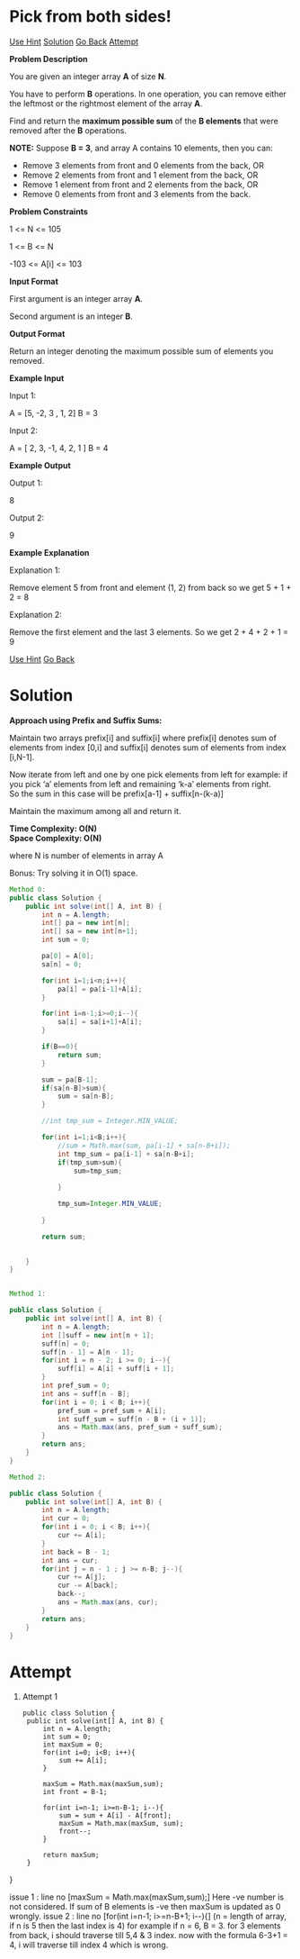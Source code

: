 #  Pick from both sides!

[Use Hint](https://www.scaler.com/academy/mentee-dashboard/class/25455/assignment/problems/9900/hints?navref=cl_pb_nv_tb)
[Solution](#Solution)
[Go Back](https://github.com/sahoog2/Preparation_Notes/blob/main/DSA/Array/2%20Problems.md)
[Attempt](#Attempt)

**Problem Description**  

You are given an integer array  **A**  of size  **N**.

You have to perform  **B**  operations. In one operation, you can remove either the leftmost or the rightmost element of the array  **A**.

Find and return the  **maximum possible sum**  of the  **B elements**  that were removed after the  **B**  operations.

**NOTE:**  Suppose  **B = 3**, and array A contains 10 elements, then you can:

-   Remove 3 elements from front and 0 elements from the back, OR
-   Remove 2 elements from front and 1 element from the back, OR
-   Remove 1 element from front and 2 elements from the back, OR
-   Remove 0 elements from front and 3 elements from the back.

  
  
**Problem Constraints**  

1 <= N <= 105

1 <= B <= N

-103  <= A[i] <= 103

  
  
**Input Format**  

First argument is an integer array  **A**.

Second argument is an integer  **B**.

  
  
**Output Format**  

Return an integer denoting the maximum possible sum of elements you removed.

  
  
**Example Input**  

Input 1:

 A = [5, -2, 3 , 1, 2]
 B = 3

Input 2:

 A = [ 2, 3, -1, 4, 2, 1 ]
 B = 4

  
  
**Example Output**  

Output 1:

 8

Output 2:

 9

  
  
**Example Explanation**  

Explanation 1:

 Remove element 5 from front and element (1, 2) from back so we get 5 + 1 + 2 = 8

Explanation 2:

 Remove the first element and the last 3 elements. So we get 2 + 4 + 2 + 1 = 9
 
[Use Hint](https://www.scaler.com/academy/mentee-dashboard/class/25455/assignment/problems/9900/hints?navref=cl_pb_nv_tb)
[Go Back](https://github.com/sahoog2/Preparation_Notes/blob/main/DSA/Array/2%20Problems.md)
# Solution

**Approach using Prefix and Suffix Sums:**

Maintain two arrays prefix[i] and suffix[i] where prefix[i] denotes sum of elements from index [0,i] and suffix[i] denotes sum of elements from index [i,N-1].

Now iterate from left and one by one pick elements from left for example: if you pick ‘a’ elements from left and remaining ‘k-a’ elements from right.  
So the sum in this case will be prefix[a-1] + suffix[n-(k-a)]

Maintain the maximum among all and return it.

**Time Complexity: O(N)**  
**Space Complexity: O(N)**

where N is number of elements in array A

Bonus: Try solving it in O(1) space.

```java
Method 0:
public class Solution {
    public int solve(int[] A, int B) {
        int n = A.length;
        int[] pa = new int[n];
        int[] sa = new int[n+1];
        int sum = 0;

        pa[0] = A[0];
        sa[n] = 0;

        for(int i=1;i<n;i++){
            pa[i] = pa[i-1]+A[i];
        }

        for(int i=n-1;i>=0;i--){
            sa[i] = sa[i+1]+A[i];
        }

        if(B==0){
            return sum;
        }

        sum = pa[B-1];
        if(sa[n-B]>sum){
            sum = sa[n-B];
        }

        //int tmp_sum = Integer.MIN_VALUE;

        for(int i=1;i<B;i++){
            //sum = Math.max(sum, pa[i-1] + sa[n-B+i]);
            int tmp_sum = pa[i-1] + sa[n-B+i];
            if(tmp_sum>sum){
                sum=tmp_sum;
                
            }

            tmp_sum=Integer.MIN_VALUE;
            
        }

        return sum;

        
    }
}


Method 1:

public class Solution {
    public int solve(int[] A, int B) {
        int n = A.length;
        int []suff = new int[n + 1];
        suff[n] = 0;
        suff[n - 1] = A[n - 1];
        for(int i = n - 2; i >= 0; i--){
            suff[i] = A[i] + suff[i + 1];
        }
        int pref_sum = 0;
        int ans = suff[n - B];
        for(int i = 0; i < B; i++){
            pref_sum = pref_sum + A[i];
            int suff_sum = suff[n - B + (i + 1)];
            ans = Math.max(ans, pref_sum + suff_sum);
        }
        return ans;
    }
}

Method 2:

public class Solution {
    public int solve(int[] A, int B) {
        int n = A.length;
        int cur = 0;
        for(int i = 0; i < B; i++){
            cur += A[i];
        }
        int back = B - 1; 
        int ans = cur; 
        for(int j = n - 1 ; j >= n-B; j--){
            cur += A[j];
            cur -= A[back];
            back--;
            ans = Math.max(ans, cur);
        }
        return ans;
    }
}
```

# Attempt
1. Attempt 1
   ```
   public class Solution {
    public int solve(int[] A, int B) {
        int n = A.length;
        int sum = 0;
        int maxSum = 0;
        for(int i=0; i<B; i++){
            sum += A[i];
        }

        maxSum = Math.max(maxSum,sum);
        int front = B-1;

        for(int i=n-1; i>=n-B-1; i--){
            sum = sum + A[i] - A[front];
            maxSum = Math.max(maxSum, sum);
            front--;
        }

        return maxSum;
    }
}

issue 1 : line no [maxSum = Math.max(maxSum,sum);]
          Here -ve number is not considered. If sum of B elements is -ve then maxSum is updated as 0 wrongly.
issue 2 : line no  [for(int i=n-1; i>=n-B+1; i--){]   (n = length of array, if n is 5 then the last index is 4) 
          for example if n = 6, B = 3. for 3 elements from back, i should traverse till 5,4 & 3 index.
          now with the formula 6-3+1 = 4, i will traverse till index 4 which is wrong.

   ```

